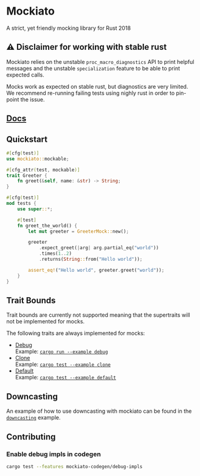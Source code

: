 # Mockiato

A strict, yet friendly mocking library for Rust 2018

## ⚠️ Disclaimer for working with stable rust
Mockiato relies on the unstable `proc_macro_diagnostics` API to print helpful messages
and the unstable `specialization` feature to be able to print expected calls.

Mocks work as expected on stable rust, but diagnostics are very limited.  
We recommend re-running failing tests using nighly rust in order to pin-point the issue.

## [Docs](https://docs.rs/mockiato)

## Quickstart

```rust
#[cfg(test)]
use mockiato::mockable;

#[cfg_attr(test, mockable)]
trait Greeter {
    fn greet(&self, name: &str) -> String;
}

#[cfg(test)]
mod tests {
    use super::*;

    #[test]
    fn greet_the_world() {
        let mut greeter = GreeterMock::new();

        greeter
            .expect_greet(|arg| arg.partial_eq("world"))
            .times(1..2)
            .returns(String::from("Hello world"));

        assert_eq!("Hello world", greeter.greet("world"));
    }
}
```

## Trait Bounds

Trait bounds are currently not supported meaning that the supertraits will not be implemented for mocks.

The following traits are always implemented for mocks:

- [Debug](https://doc.rust-lang.org/std/fmt/trait.Debug.html)  
  Example: [`cargo run --example debug`](./examples/debug.rs)
- [Clone](https://doc.rust-lang.org/std/clone/trait.Clone.html)  
  Example: [`cargo test --example clone`](./examples/clone.rs)
- [Default](https://doc.rust-lang.org/std/default/trait.Default.html)  
  Example: [`cargo test --example default`](./examples/default.rs)

## Downcasting

An example of how to use downcasting with mockiato can be found in the [`downcasting`](./examples/downcasting.rs) example.

## Contributing

### Enable debug impls in codegen

```bash
cargo test --features mockiato-codegen/debug-impls
```
